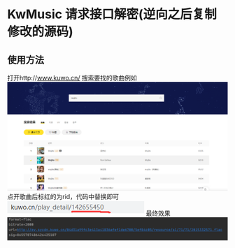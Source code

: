 # KwMusic 请求接口解密(逆向之后复制修改的源码)

## 使用方法
打开http://www.kuwo.cn/
搜索要找的歌曲例如
<img src="https://github.com/jym66/KwDecrypt/blob/master/src/2.png">
点开歌曲后标红的为rid，代码中替换即可
<img src="https://github.com/jym66/KwDecrypt/blob/master/src/3.png">
最终效果
<img src="https://github.com/jym66/KwDecrypt/blob/master/src/1.png">

